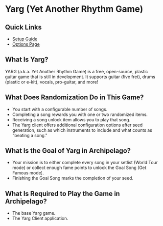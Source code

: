 # Yarg (Yet Another Rhythm Game)

## Quick Links
- [Setup Guide](../../../tutorial/Yarg/setup/en)
- [Options Page](../player-options)

## What Is Yarg?
YARG (a.k.a. Yet Another Rhythm Game) is a free, open-source, plastic guitar game that is still in development. 
It supports guitar (five fret), drums (plastic or e-kit), vocals, pro-guitar, and more!

## What Does Randomization Do in This Game?
- You start with a configurable number of songs.
- Completing a song rewards you with one or two randomized items.
- Receiving a song unlock item allows you to play that song.
- The Yarg client offers additional configuration options after seed generation, such as which instruments to include and what counts as "beating a song."

## What Is the Goal of Yarg in Archipelago?
- Your mission is to either complete every song in your setlist (World Tour mode) or collect enough fame points to unlock the Goal Song (Get Famous mode).
- Finishing the Goal Song marks the completion of your seed.

## What Is Required to Play the Game in Archipelago?
- The base Yarg game.
- The Yarg Client application.
